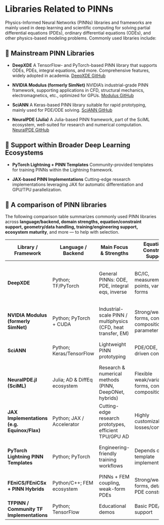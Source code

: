 # Libraries Related to PINNs

Physics-Informed Neural Networks (PINNs) libraries and frameworks are mainly used in deep learning and scientific computing for solving partial differential equations (PDEs), ordinary differential equations (ODEs), and other physics-based modeling problems. Commonly used libraries include:

## 📖 Mainstream PINN Libraries

* **DeepXDE**
  A TensorFlow- and PyTorch-based PINN library that supports ODEs, PDEs, integral equations, and more. Comprehensive features, widely adopted in academia.
  [DeepXDE GitHub](https://github.com/lululxvi/deepxde)

* **NVIDIA Modulus (formerly SimNet)**
  NVIDIA’s industrial-grade PINN framework, supporting applications in CFD, structural mechanics, electromagnetics, etc., optimized for GPUs.
  [Modulus GitHub](https://github.com/NVIDIA/modulus)

* **SciANN**
  A Keras-based PINN library suitable for rapid prototyping, mainly used for PDE/ODE solving.
  [SciANN GitHub](https://github.com/ehsanhaghighat/sciann)

* **NeuralPDE (Julia)**
  A Julia-based PINN framework, part of the SciML ecosystem, well-suited for research and numerical computation.
  [NeuralPDE GitHub](https://github.com/SciML/NeuralPDE.jl)

## 📖 Support within Broader Deep Learning Ecosystems

* **PyTorch Lightning + PINN Templates**
  Community-provided templates for training PINNs within the Lightning framework.

* **JAX-based PINN Implementations**
  Cutting-edge research implementations leveraging JAX for automatic differentiation and GPU/TPU parallelization.

## 📖 A comparison of PINN libraries

The following comparison table summarizes commonly used PINN libraries across **language/backend, domain strengths, equation/constraint support, geometry/data handling, training/engineering support, ecosystem maturity**, and more — to help with selection.

| Library / Framework                         | Language / Backend           | Main Focus & Strengths                                        | Equation / Constraint Support                              | Geometry / Mesh & Data Interface                         | Training & Engineering                                                 | Ecosystem / Maturity                    | License        | Suitable Users / Scenarios                                     |
| ------------------------------------------- | ---------------------------- | ------------------------------------------------------------- | ---------------------------------------------------------- | -------------------------------------------------------- | ---------------------------------------------------------------------- | --------------------------------------- | -------------- | -------------------------------------------------------------- |
| **DeepXDE**                                 | Python; TF/PyTorch           | General PINNs: ODE, PDE, integral eqs, inverse                | BC/IC, measurement points, variational forms               | Built-in geometries; import point cloud/boundary samples | Single-machine; callbacks, adaptive sampling, loss weighting           | Widely used in academia, tutorials      | MIT            | Academic prototyping, paper reproduction                       |
| **NVIDIA Modulus (formerly SimNet)**        | Python; PyTorch + CUDA       | Industrial-scale PINN / multiphysics (CFD, heat transfer, EM) | Strong/weak forms, constraint composition, parameter scans | Rich geometry constructors; mesh/point cloud/CFD data    | Multi-GPU, mixed precision, deployment ready                           | Many industrial cases, actively updated | BSD-3          | Industrial deployment, GPU performance & scaling               |
| **SciANN**                                  | Python; Keras/TensorFlow     | Lightweight PINN prototyping                                  | PDE/ODE, data-driven constraints                           | Point samples; simple geometry                           | Easy to use, Keras-like API                                            | Relatively lightweight                  | MIT            | Teaching, course experiments, quick trials                     |
| **NeuralPDE.jl (SciML)**                    | Julia; AD & DiffEq ecosystem | Research & numerical methods (PINN, DeepONet, hybrids)        | Flexible weak/variational forms, constraint composition    | Integrated with DifferentialEquations.jl/FEM tools       | Supports parallelism, parameter estimation, uncertainty quantification | Deep academic integration               | MIT            | Researchers needing composability & advanced numerical methods |
| **JAX Implementations (e.g. Equinox/Flax)** | Python; JAX / Accelerator    | Cutting-edge research prototypes, efficient TPU/GPU AD        | Highly customizable losses/constraints                     | Custom-built geometries & sampling required              | pmap/vmap parallelism, compilation optimization                        | Fragmented but active                   | Apache/MIT     | Researchers needing “high customizability + high performance”  |
| **PyTorch Lightning PINN Templates**        | Python; PyTorch              | Engineering-friendly training workflows                       | Depends on template implementation                         | User-organized                                           | Logging, callbacks, distributed training                               | Many community templates                | —              | Users integrating PINNs into existing ML stacks                |
| **FEniCS/FEniCSx + PINN Hybrids**           | Python/C++; FEM ecosystem    | PINNs + FEM coupling, weak-form PDEs                          | Strong/weak forms, detailed PDE constraints                | Mature mesh/solvers; good for complex geometries         | Integrated with FEM workflows                                          | Useful for research & engineering       | LGPL           | High-accuracy PDEs, complex geometries & boundaries            |
| **TFPINN / Community TF Implementations**   | Python; TensorFlow           | Educational demos                                             | Basic PDE/ODE support                                      | Point-based sampling                                     | Lightweight, teaching-friendly                                         | Scattered, inconsistent updates         | Varies by repo | Beginners, classroom demonstrations                            |



